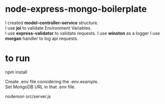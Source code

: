 # node-express-mongo-boilerplate

I created **model-controller-service** structure.  
I use **joi** to validate Environment Variables.  
I use **express-validator** to validate requests.
I use **winston** as a logger
I use **morgan** handler to log api requests.

# to run

npm install

Create .env file considering the .env.example.  
Set MongoDB URL in that .env file.  

nodemon src/server.js